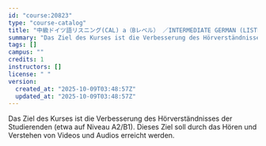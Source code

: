 ```yaml
---
id: "course:20823"
type: "course-catalog"
title: "中級ドイツ語リスニング(CAL) a（Bレベル） ／INTERMEDIATE GERMAN (LISTENING) a"
summary: "Das Ziel des Kurses ist die Verbesserung des Hörverständnisses der Studierenden (etwa auf Niveau A2/B1). Dieses Ziel sol…"
tags: []
campus: ""
credits: 1
instructors: []
license: " "
version:
  created_at: "2025-10-09T03:48:57Z"
  updated_at: "2025-10-09T03:48:57Z"
---
```


Das Ziel des Kurses ist die Verbesserung des Hörverständnisses der Studierenden (etwa auf Niveau A2/B1). Dieses Ziel soll durch das Hören und Verstehen von Videos und Audios erreicht werden.
